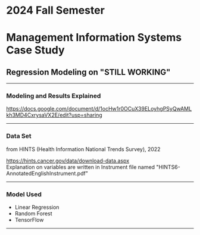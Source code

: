 # 2024 Fall Semester  
# Management Information Systems Case Study  

    
## Regression Modeling on "STILL WORKING"
---  

### Modeling and Results Explained
https://docs.google.com/document/d/1ocHw1r0OCuX39ELoyhgPSyQwAMLkh3MD4CxrysaVX2E/edit?usp=sharing


---
### Data Set  
from HINTS (Health Information National Trends Survey), 2022

https://hints.cancer.gov/data/download-data.aspx  
Explanation on variables are written in Instrument file named "HINTS6-AnnotatedEnglishInstrument.pdf"

---
### Model Used  
* Linear Regression  
* Random Forest  
* TensorFlow  
---
